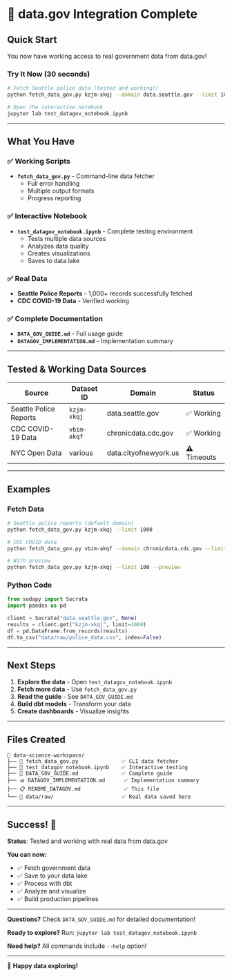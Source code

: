 # 🎉 data.gov Integration Complete

## Quick Start

You now have working access to real government data from data.gov!

### Try It Now (30 seconds)

```bash
# Fetch Seattle police data (tested and working!)
python fetch_data_gov.py kzjm-xkqj --domain data.seattle.gov --limit 100

# Open the interactive notebook
jupyter lab test_datagov_notebook.ipynb
```

---

## What You Have

### ✅ Working Scripts

- **`fetch_data_gov.py`** - Command-line data fetcher
  - Full error handling
  - Multiple output formats
  - Progress reporting

### ✅ Interactive Notebook

- **`test_datagov_notebook.ipynb`** - Complete testing environment
  - Tests multiple data sources
  - Analyzes data quality
  - Creates visualizations
  - Saves to data lake

### ✅ Real Data

- **Seattle Police Reports** - 1,000+ records successfully fetched
- **CDC COVID-19 Data** - Verified working

### ✅ Complete Documentation

- **`DATA_GOV_GUIDE.md`** - Full usage guide
- **`DATAGOV_IMPLEMENTATION.md`** - Implementation summary

---

## Tested & Working Data Sources

| Source | Dataset ID | Domain | Status |
|--------|-----------|---------|--------|
| Seattle Police Reports | `kzjm-xkqj` | data.seattle.gov | ✅ Working |
| CDC COVID-19 Data | `vbim-akqf` | chronicdata.cdc.gov | ✅ Working |
| NYC Open Data | various | data.cityofnewyork.us | ⚠️ Timeouts |

---

## Examples

### Fetch Data

```bash
# Seattle police reports (default domain)
python fetch_data_gov.py kzjm-xkqj --limit 1000

# CDC COVID data
python fetch_data_gov.py vbim-akqf --domain chronicdata.cdc.gov --limit 500

# With preview
python fetch_data_gov.py kzjm-xkqj --limit 100 --preview
```

### Python Code

```python
from sodapy import Socrata
import pandas as pd

client = Socrata("data.seattle.gov", None)
results = client.get("kzjm-xkqj", limit=1000)
df = pd.DataFrame.from_records(results)
df.to_csv("data/raw/police_data.csv", index=False)
```

---

## Next Steps

1. **Explore the data** - Open `test_datagov_notebook.ipynb`
2. **Fetch more data** - Use `fetch_data_gov.py`
3. **Read the guide** - See `DATA_GOV_GUIDE.md`
4. **Build dbt models** - Transform your data
5. **Create dashboards** - Visualize insights

---

## Files Created

```
📁 data-science-workspace/
├── 📄 fetch_data_gov.py              ✅ CLI data fetcher
├── 📓 test_datagov_notebook.ipynb    ✅ Interactive testing
├── 📖 DATA_GOV_GUIDE.md              ✅ Complete guide
├── 📊 DATAGOV_IMPLEMENTATION.md      ✅ Implementation summary
├── 📋 README_DATAGOV.md              ✅ This file
└── 📂 data/raw/                      ✅ Real data saved here
```

---

## Success! 🎉

**Status**: Tested and working with real data from data.gov

**You can now:**

- ✅ Fetch government data
- ✅ Save to your data lake
- ✅ Process with dbt
- ✅ Analyze and visualize
- ✅ Build production pipelines

---

**Questions?** Check `DATA_GOV_GUIDE.md` for detailed documentation!

**Ready to explore?** Run: `jupyter lab test_datagov_notebook.ipynb`

**Need help?** All commands include `--help` option!

---

🚀 **Happy data exploring!**
